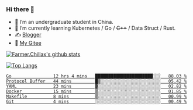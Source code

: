 ### Hi there 👋

- 🔭 I’m an undergraduate student in China.
- 🌱 I’m currently learning Kubernetes / Go / ~~C++~~ / Data Struct / Rust.
- ✍️ [Blogger](https://blog.farmer233.top)
- 🤔 [My Gitee](https://gitee.com/Farmer-chong)


[![Farmer.Chillax's github stats](https://github-readme-stats.vercel.app/api?username=FarmerChillax)](https://github.com/anuraghazra/github-readme-stats)

[![Top Langs](https://github-readme-stats.vercel.app/api/top-langs/?username=FarmerChillax&layout=compact&hide=html,css,javascript)](https://github.com/anuraghazra/github-readme-stats)

<p>
  <a href="https://wakatime.com/@Farmer">
        <!--START_SECTION:waka-->

```text
Go                12 hrs 4 mins   ██████████████████████░░░   88.03 %
Protocol Buffer   44 mins         █▒░░░░░░░░░░░░░░░░░░░░░░░   05.42 %
YAML              23 mins         ▓░░░░░░░░░░░░░░░░░░░░░░░░   02.82 %
Docker            15 mins         ▒░░░░░░░░░░░░░░░░░░░░░░░░   01.85 %
Makefile          8 mins          ▒░░░░░░░░░░░░░░░░░░░░░░░░   00.99 %
Git               4 mins          ░░░░░░░░░░░░░░░░░░░░░░░░░   00.49 %
```

<!--END_SECTION:waka-->
  </a>
</p>

<!--
**Farmer-chong/Farmer-chong** is a ✨ _special_ ✨ repository because its `README.md` (this file) appears on your GitHub profile.

Here are some ideas to get you started:

- 🔭 I’m currently working on ...
- 🌱 I’m currently learning ...
- 👯 I’m looking to collaborate on ...
- 🤔 I’m looking for help with ...
- 💬 Ask me about ...
- 📫 How to reach me: ...
- 😄 Pronouns: ...
- ⚡ Fun fact: ...
-->
